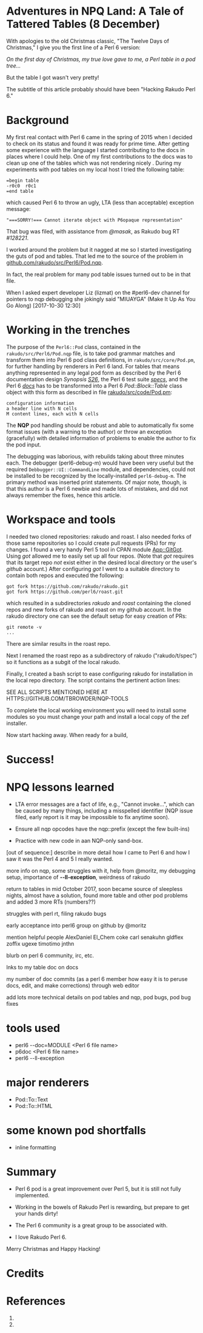 # Adventures in NPQ Land: A Tale of Tattered Tables (8 December)

With apologies to the old Christmas classic, "The Twelve Days of Christmas," I give you the first line of a Perl 6 version:

*On the first day of Christmas, my true love gave to me, a Perl table in a pod tree...*

But the table I got wasn't very pretty!

The subtitle of this article probably should have been "Hacking Rakudo Perl 6."

# Background

My first real contact with Perl 6 came in the spring of 2015 when I
decided to check on its status and found it was ready for prime
time. After getting some experience with the language I started
contributing to the docs in places where I could help. One of my first
contributions to the docs was to clean up one of the tables which was
not rendering nicely .  During my experiments with pod tables on my
local host I tried the following table:

```
=begin table
-r0c0  r0c1
=end table
```

which caused Perl 6 to throw an ugly, LTA (less than acceptable) exception message:

```
"===SORRY!=== Cannot iterate object with P6opaque representation"
```

That bug was filed, with assistance from *@masak*, as Rakudo bug RT *#128221*.

I worked around the problem but it nagged at me so I started
investigating the guts of pod and tables.  That led me to the source
of the problem in [github.com/rakudo/src/Perl6/Pod.nqp](https://github.com/rakudo/rakudo/src/Perl6/Pod.nqp).

In fact, the real problem for many pod table issues turned out to be
in that file.

When I asked expert developer Liz (lizmat) on the #perl6-dev channel for pointers to nqp debugging she jokingly said "MIUAYGA" (Make It Up As You Go Along) [2017-10-30 12:30]

# Working in the trenches

The purpose of the ```Perl6::Pod``` class, contained in the
```rakudo/src/Perl6/Pod.nqp``` file, is to take pod grammar matches
and transform them into Perl 6 pod class definitions, in
```rakudo/src/core/Pod.pm```, for further handling by renderers in Perl
6 land.  For tables that means anything represented in any legal pod
form as described by the Perl 6 documentation design *Synopsis*
[*S26*](http://design.perl6.org/S26.html), the Perl 6 test suite
[*specs*](https://github.com/perl6/roast), and the Perl 6
[*docs*](https://docs.perl6.org/) has to be transformed into a Perl 6
*Pod::Block::Table* class object with this form as described in file
[rakudo/src/code/Pod.pm](https://github.com/rakudo/rakudo/blob/master/src/core/Pod.pm):

```
configuration information
a header line with N cells
M content lines, each with N cells
```

The **NQP** pod handling should be robust and able to automatically fix some format issues (with a warning to the author) or throw an exception (gracefully) with detailed information of problems to enable the author to fix the pod input.

The debugging was laborious, with rebuilds taking about three minutes each. The debugger (perl6-debug-m)
would have been very useful but the required ```Debbugger::UI::CommandLine``` module, and dependencies,
could not be installed to be recognized by the locally-installed ```perl6-debug-m```.  The
primary method was inserted print statements.  Of major note, though, is that this author is a
Perl 6 newbie and made lots of mistakes, and did not always remember the fixes, hence this
article.

# Workspace and tools

I needed two cloned repositories: rakudo and roast. I also needed forks of those same
repositories so I could create pull requests (PRs) for my changes. I found a very handy
Perl 5 tool in CPAN module [App::GitGot](https://metacpan.org/pod/distribution/App-GitGot/bin/got).
Using *got* allowed me to easily set up all four repos. (Note that *got* requires that
its target repo *not* exist either in the desired local directory or the user's
*github* account.) After configuring *got* I
went to a suitable directory to contain both repos and executed the following:

```
got fork https://github.com/rakudo/rakudo.git
got fork https://github.com/perl6/roast.git
```

which resulted in a subdirectories *rakudo* and *roast* containing the
cloned repos and new forks of rakudo and roast on my github account.
In the rakudo directory one can see the default setup for easy
creation of PRs:

```
git remote -v
...
```

There are similar results in the roast repo.

Next I renamed the roast repo as a subdirectory of rakudo ("rakudo/t/spec")
so it functions as a subgit of the local rakudo.

Finally, I created a bash script to ease configuring rakudo for installation
in the local repo directory. The script contains the pertinent action lines:

SEE ALL SCRIPTS MENTIONED HERE AT HTTPS://GITHUB.COM/TBROWDER/NQP-TOOLS

To complete the local working environment you will need to install some
modules so you must change your path and install a local copy of the zef installer.

Now start hacking away. When ready for a build,


# Success!

# NPQ lessons learned

+ LTA error messages are a fact of life, e.g., "Cannot invoke...", which can be caused by
many things, including a misspelled identifier (NQP issue filed, early report is it may be impossible to
fix anytime soon).

+ Ensure all nqp opcodes have the nqp::prefix (except the few built-ins)

+ Practice with new code in aan NQP-only sand-box.


[out of sequence:] describe in more detail how I came to Perl 6 and how I saw
it was the Perl 4 and 5  I really wanted.

more info on nqp, some struggles with it, help from @moritz, my debugging setup,
importance of **--ll-exception**, weirdness of rakudo

return to tables in mid October 2017, soon became source of sleepless nights,
almost have a solution, found more table and other pod problems
and added 3 more RTs (numbers??)

struggles with perl rt, filing rakudo bugs

early acceptance into perl6 group on github by @moritz

mention helpful people AlexDaniel El_Chem coke carl senakuhn gldflex
zoffix ugexe timotimo jnthn

blurb on perl 6 community, irc, etc.

lnks to my table doc on docs

my number of doc commits (as a perl 6 member how easy it is to
peruse docs, edit, and make corrections)
through web editor

add lots more technical details on pod tables and nqp,
pod bugs, pod bug fixes

# tools used

+ perl6 --doc=MODULE <Perl 6 file name>
+ p6doc <Perl 6 file name>
+ perl6 --ll-exception

# major renderers

+ Pod::To::Text
+ Pod::To::HTML

# some known pod shortfalls

+ inline formatting

# Summary

+ Perl 6 pod is a great improvement over Perl 5, but it is still not fully implemented.

+ Working in the bowels of Rakudo Perl is rewarding, but prepare to get your hands dirty!

+ The Perl 6 community is a great group to be associated with.

+ I love Rakudo Perl 6.

Merry Christmas and Happy Hacking!

# Credits

# References

1.
2.
